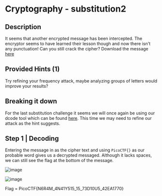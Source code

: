 # Cryptography - substitution2
## Description
It seems that another encrypted message has been intercepted. The encryptor seems to have learned their lesson though and now there isn't any punctuation! Can you still crack the cipher? Download the message [here](https://artifacts.picoctf.net/c/109/message.txt)

## Provided Hints (1)
Try refining your frequency attack, maybe analyzing groups of letters would improve your results?

## Breaking it down
For the last substitution challenge it seems we will once again be using our dcode tool which can be found [here](https://www.dcode.fr/monoalphabetic-substitution). This time we may need to refine our attack as the hint suggests.

## Step 1 | Decoding
Entering the message in as the cipher text and using `PicoCTF{}` as our probable word gives us a decrypted messaged. Although it lacks spaces, we can still see the flag at the bottom of the message.

![image](https://user-images.githubusercontent.com/95002315/162522398-7367d19d-7b65-445e-94f3-fe47ef875a5a.png)

![image](https://user-images.githubusercontent.com/95002315/162522438-fff95c00-7472-46e0-867f-d6729b4da7fa.png)

Flag = PicoCTF{N6R4M_4N41Y515_15_73D10U5_42EA1770}
